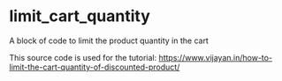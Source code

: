 # limit_cart_quantity
A block of code to limit the product quantity in the cart

This source code is used for the tutorial: https://www.vijayan.in/how-to-limit-the-cart-quantity-of-discounted-product/
